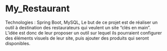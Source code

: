 # My_Restaurant
Technologies : Spring Boot, MySQL, Le but de ce projet est de réaliser un outil à destination des restaurateurs qui veulent un site “clés en main”. L’idée est donc de leur proposer un outil sur lequel ils pourraient configurer des éléments visuels de leur site, puis ajouter des produits qui seront disponibles.

